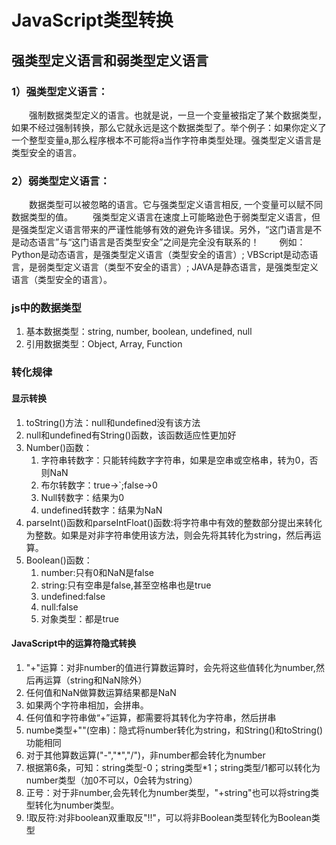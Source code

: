 # JavaScript类型转换


## 强类型定义语言和弱类型定义语言

### 1）强类型定义语言：

　　强制数据类型定义的语言。也就是说，一旦一个变量被指定了某个数据类型，如果不经过强制转换，那么它就永远是这个数据类型了。举个例子：如果你定义了一个整型变量a,那么程序根本不可能将a当作字符串类型处理。强类型定义语言是类型安全的语言。

### 2）弱类型定义语言：

　　数据类型可以被忽略的语言。它与强类型定义语言相反, 一个变量可以赋不同数据类型的值。
　　强类型定义语言在速度上可能略逊色于弱类型定义语言，但是强类型定义语言带来的严谨性能够有效的避免许多错误。另外，“这门语言是不是动态语言”与“这门语言是否类型安全”之间是完全没有联系的！
　　例如：Python是动态语言，是强类型定义语言（类型安全的语言）; VBScript是动态语言，是弱类型定义语言（类型不安全的语言）; JAVA是静态语言，是强类型定义语言（类型安全的语言）。

### js中的数据类型

1. 基本数据类型：string, number, boolean, undefined, null
2. 引用数据类型：Object, Array, Function

### 转化规律
#### 显示转换
1. toString()方法：null和undefined没有该方法
2. null和undefined有String()函数，该函数适应性更加好
3. Number()函数：
	1. 字符串转数字：只能转纯数字字符串，如果是空串或空格串，转为0，否则NaN
	2. 布尔转数字：true->`;false->0
	3. Null转数字：结果为0
	4. undefined转数字：结果为NaN
4. parseInt()函数和parseIntFloat()函数:将字符串中有效的整数部分提出来转化为整数。如果是对非字符串使用该方法，则会先将其转化为string，然后再运算。
5. Boolean()函数：
	1. number:只有0和NaN是false
	2. string:只有空串是false,甚至空格串也是true
	3. undefined:false
	4. null:false
	5. 对象类型：都是true

#### JavaScript中的运算符隐式转换
1. "+"运算：对非number的值进行算数运算时，会先将这些值转化为number,然后再运算（string和NaN除外）
2. 任何值和NaN做算数运算结果都是NaN
3. 如果两个字符串相加，会拼串。
4. 任何值和字符串做“+”运算，都需要将其转化为字符串，然后拼串
5. numbe类型+""(空串)：隐式将number转化为string，和String()和toString()功能相同
6. 对于其他算数运算("-","*","/")，非number都会转化为number
7. 根据第6条，可知：string类型-0；string类型*1；string类型/1都可以转化为number类型（加0不可以，0会转为string）
8. 正号：对于非number,会先转化为number类型，"+string"也可以将string类型转化为number类型。
9. !取反符:对非boolean双重取反"!!"，可以将非Boolean类型转化为Boolean类型

